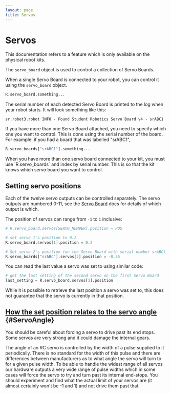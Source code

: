 ```yaml
---
layout: page
title: Servos
---
```


Servos
======

<div class="info">
This documentation refers to a feature which is only available on the physical robot kits.
</div>

The `servo_board` object is used to control a collection of Servo Boards.

When a single Servo Board is connected to your robot, you can control it
using the `servo_board` object.

~~~~~ python
R.servo_board.something...
~~~~~

The serial number of each detected Servo Board is printed to the log when your robot starts.
It will look something like this:

~~~~~ not-code
sr.robot3.robot INFO - Found Student Robotics Servo Board v4 - srABC1
~~~~~

If you have more than one Servo Board attached, you need to specify which one you want to control. This is done using the serial number of the board. For example: if you had a board that was labelled "srABC1",

~~~~~ python
R.servo_boards["srABC1"].something...
~~~~~

<div class="warning" markdown="1">
  When you have more than one servo board connected to your kit,
  you must use `R.servo_boards` and index by serial number. This is so
  that the kit knows which servo board you want to control.
</div>

Setting servo positions
-----------------------

Each of the twelve servo outputs can be controlled separately. The servo outputs
are numbered 0-11, see the [Servo Board](/docs/kit/servo_board#connectors) docs
for details of which output is which.

The position of servos can range from `-1` to `1` inclusive:

~~~~~ python
# R.servo_board.servos[SERVO_NUMBER].position = POS

# set servo 1's position to 0.2
R.servo_board.servos[1].position = 0.2

# Set servo 2's position (on the Servo Board with serial number srABC) to -0.55
R.servo_boards["srABC"].servos[2].position = -0.55
~~~~~

You can read the last value a servo was set to using similar code:

~~~~~ python
# get the last setting of the second servo on the first Servo Board
last_setting = R.servo_board.servos[1].position
~~~~~

<div class="info" markdown="1">
While it is possible to retrieve the last position a servo was set to,
this does not guarantee that the servo is currently in that position.
</div>

[How the set position relates to the servo angle](#ServoAngle) {#ServoAngle}
-----------------------------------------------

<div class="warning">
You should be careful about forcing a servo to drive past its end stops.
Some servos are very strong and it could damage the internal gears.
</div>

The angle of an RC servo is controlled by the width of a pulse supplied to it periodically.
There is no standard for the width of this pulse and there are differences between manufacturers as to what angle the servo will turn to for a given pulse width.
To be able to handle the widest range of all servos our hardware outputs a very wide range of pulse widths which in some cases will force the servo to try and turn past its internal end-stops.
You should experiment and find what the actual limit of your servos are (it almost certainly won't be -1 and 1) and not drive them past that.
